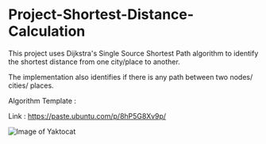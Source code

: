 # Project-Shortest-Distance-Calculation

 This project uses Dijkstra's Single Source Shortest Path algorithm to identify the shortest distance from one city/place to another.

 The implementation also identifies if there is any path between two nodes/ cities/ places. 

Algorithm Template : 

Link : https://paste.ubuntu.com/p/8hP5G8Xv9p/

![Image of Yaktocat](https://octodex.github.com/images/yaktocat.png)


